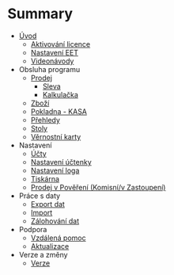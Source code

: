 # Summary

* [Úvod](README.md)
   * [Aktivování licence](settings/license/license.md)
   * [Nastavení EET](settings/companyEET/companyEET.md)
   * [Videonávody](videonavody.md)
* Obsluha programu
   * [Prodej](command/sale/sale.md)
       * [Sleva](command/sale/discount.md)
       * [Kalkulačka](command/sale/calculator/calculator.md)
   * [Zboží](command/items/items.md)
   * [Pokladna - KASA](command/cashRegister/cashRegister.md)
   * [Přehledy](command/reports/reports.md)
   * [Stoly](command/tables/tables.md)
   * [Věrnostní karty](command/loyaltyCards/loyaltyCards.md)
* Nastavení
   * [Účty](settings/accounts/accounts.md)
   * [Nastavení účtenky](settings/receiptSettings/receiptSettings.md)
   * [Nastavení loga](settings/logo/logo.md)
   * [Tiskárna](settings/printer/printer.md)
   * [Prodej v Pověření (Komisní/v Zastoupení)](settings/receiptSettings/appoitingReceipt.md)
* Práce s daty
   * [Export dat](data/export/export.md)
   * [Import](data/import/import.md)
   * [Zálohování dat](data/config/config.md)
* Podpora
   * [Vzdálená pomoc](support/assistance/assistance.md)
   * [Aktualizace](support/update/update.md)
* Verze a změny
   * [Verze](versions/versions.md)

